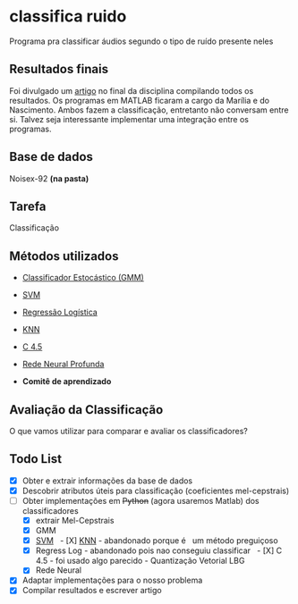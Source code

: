 # classifica ruido

Programa pra classificar áudios segundo o tipo de ruído presente neles

## Resultados finais

Foi divulgado um [artigo](https://github.com/epilefarias/classifica_ruido/blob/master/template-latex/sbc-template.pdf) no final da disciplina compilando todos os resultados. Os programas em MATLAB ficaram a cargo da Marília e do Nascimento. Ambos fazem a classificação, entretanto não conversam entre si. Talvez seja interessante implementar uma integração entre os programas.


## Base de dados

Noisex-92  **(na pasta)**

## Tarefa

Classificação

## Métodos utilizados

 - [Classificador Estocástico (GMM)](https://github.com/epilefarias/classifica_ruido/blob/master/classificadores/01classificador_estocastico.md)
 - [SVM](https://github.com/epilefarias/classifica_ruido/blob/master/classificadores/02svm.md)
 - [Regressão Logística](https://github.com/epilefarias/classifica_ruido/blob/master/classificadores/03logistic_regression.md)
 - [KNN](https://github.com/epilefarias/classifica_ruido/blob/master/classificadores/04knn.md)
 - [C 4.5](https://github.com/epilefarias/classifica_ruido/blob/master/classificadores/05C45.md)
 - [Rede Neural Profunda](https://github.com/epilefarias/classifica_ruido/blob/master/classificadores/06redeneural.md)
 
 - **Comitê de aprendizado**
 
 ## Avaliação da Classificação
 
 O que vamos utilizar para comparar e avaliar os classificadores?
 
 ## Todo List
 
 - [X] Obter e extrair informações da base de dados
 - [X] Descobrir atributos úteis para classificação (coeficientes mel-cepstrais)
 - [ ] Obter implementações em ~~Python~~ (agora usaremos Matlab) dos classificadores
   - [X] extrair Mel-Cepstrais
   - [X] GMM
   - [X] [SVM](https://github.com/epilefarias/classifica_ruido/blob/master/NOISEX/class_svm.m)
   - [X] [KNN](https://github.com/epilefarias/classifica_ruido/blob/master/NOISEX/class_knn.m) - abandonado porque é
   um método preguiçoso
   - [X] Regress Log - abandonado pois nao conseguiu classificar
   - [X] C 4.5 - foi usado algo parecido - Quantização Vetorial LBG
   - [X] Rede Neural
 - [X] Adaptar implementações para o nosso problema
 - [X] Compilar resultados e escrever artigo
